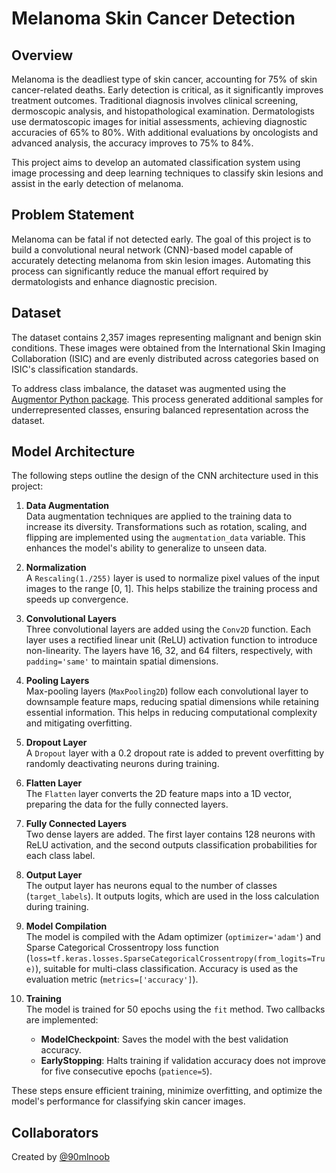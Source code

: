 # Melanoma Skin Cancer Detection

## Overview

Melanoma is the deadliest type of skin cancer, accounting for 75% of skin cancer-related deaths. Early detection is critical, as it significantly improves treatment outcomes. Traditional diagnosis involves clinical screening, dermoscopic analysis, and histopathological examination. Dermatologists use dermatoscopic images for initial assessments, achieving diagnostic accuracies of 65% to 80%. With additional evaluations by oncologists and advanced analysis, the accuracy improves to 75% to 84%.  

This project aims to develop an automated classification system using image processing and deep learning techniques to classify skin lesions and assist in the early detection of melanoma.

## Problem Statement

Melanoma can be fatal if not detected early. The goal of this project is to build a convolutional neural network (CNN)-based model capable of accurately detecting melanoma from skin lesion images. Automating this process can significantly reduce the manual effort required by dermatologists and enhance diagnostic precision.

## Dataset

The dataset contains 2,357 images representing malignant and benign skin conditions. These images were obtained from the International Skin Imaging Collaboration (ISIC) and are evenly distributed across categories based on ISIC's classification standards.

To address class imbalance, the dataset was augmented using the [Augmentor Python package](https://augmentor.readthedocs.io/en/master/). This process generated additional samples for underrepresented classes, ensuring balanced representation across the dataset.

## Model Architecture

The following steps outline the design of the CNN architecture used in this project:

1. **Data Augmentation**  
   Data augmentation techniques are applied to the training data to increase its diversity. Transformations such as rotation, scaling, and flipping are implemented using the `augmentation_data` variable. This enhances the model's ability to generalize to unseen data.

2. **Normalization**  
   A `Rescaling(1./255)` layer is used to normalize pixel values of the input images to the range [0, 1]. This helps stabilize the training process and speeds up convergence.

3. **Convolutional Layers**  
   Three convolutional layers are added using the `Conv2D` function. Each layer uses a rectified linear unit (ReLU) activation function to introduce non-linearity. The layers have 16, 32, and 64 filters, respectively, with `padding='same'` to maintain spatial dimensions.

4. **Pooling Layers**  
   Max-pooling layers (`MaxPooling2D`) follow each convolutional layer to downsample feature maps, reducing spatial dimensions while retaining essential information. This helps in reducing computational complexity and mitigating overfitting.

5. **Dropout Layer**  
   A `Dropout` layer with a 0.2 dropout rate is added to prevent overfitting by randomly deactivating neurons during training.

6. **Flatten Layer**  
   The `Flatten` layer converts the 2D feature maps into a 1D vector, preparing the data for the fully connected layers.

7. **Fully Connected Layers**  
   Two dense layers are added. The first layer contains 128 neurons with ReLU activation, and the second outputs classification probabilities for each class label.

8. **Output Layer**  
   The output layer has neurons equal to the number of classes (`target_labels`). It outputs logits, which are used in the loss calculation during training.

9. **Model Compilation**  
   The model is compiled with the Adam optimizer (`optimizer='adam'`) and Sparse Categorical Crossentropy loss function (`loss=tf.keras.losses.SparseCategoricalCrossentropy(from_logits=True)`), suitable for multi-class classification. Accuracy is used as the evaluation metric (`metrics=['accuracy']`).

10. **Training**  
    The model is trained for 50 epochs using the `fit` method. Two callbacks are implemented:
    - **ModelCheckpoint**: Saves the model with the best validation accuracy.
    - **EarlyStopping**: Halts training if validation accuracy does not improve for five consecutive epochs (`patience=5`).  

These steps ensure efficient training, minimize overfitting, and optimize the model's performance for classifying skin cancer images.

## Collaborators

Created by [@90mlnoob](https://github.com/90mlnoob)
